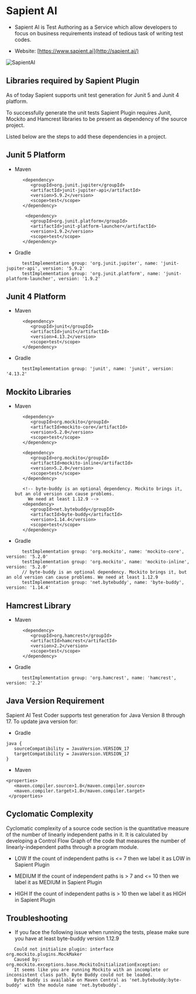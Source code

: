 # Sapient AI

- Sapient AI is Test Authoring as a Service which allow developers to focus on business requirements instead of tedious task of writing test codes.   

- Website: [https://www.sapient.ai](http://sapient.ai/)

<img alt="SapientAI" src="https://storage.googleapis.com/sapient-images/Sapient%20with%20wordmark%20-%20azure%20oxfordblue.png">



## Libraries required by Sapient Plugin

As of today Sapient supports unit test generation for Junit 5 and Junit 4 platform.

To successfully generate the unit tests Sapient Plugin requires Junit, Mockito and Hamcrest libraries to be present as dependency of the source project.

Listed below are the steps to add these dependencies in a project.



## Junit 5 Platform

- Maven 
   
   ```
      <dependency>
         <groupId>org.junit.jupiter</groupId>
         <artifactId>junit-jupiter-api</artifactId>
         <version>5.9.2</version>
         <scope>test</scope>
      </dependency>
      
       <dependency>
         <groupId>org.junit.platform</groupId>
         <artifactId>junit-platform-launcher</artifactId>
         <version>1.9.2</version>
         <scope>test</scope>
      </dependency>
  ```
  
- Gradle

 ``` 
       testImplementation group: 'org.junit.jupiter', name: 'junit-jupiter-api', version: '5.9.2'
       testImplementation group: 'org.junit.platform', name: 'junit-platform-launcher', version: '1.9.2'
 ```
 
 
## Junit 4 Platform

- Maven 
   
   ```
      <dependency>
         <groupId>junit</groupId>
         <artifactId>junit</artifactId>
         <version>4.13.2</version>
         <scope>test</scope>
      </dependency>
  ```
  
- Gradle

 ``` 
       testImplementation group: 'junit', name: 'junit', version: '4.13.2'
 ```
 
 
## Mockito Libraries

- Maven 
   
   ```
      <dependency>
         <groupId>org.mockito</groupId>
         <artifactId>mockito-core</artifactId>
         <version>5.2.0</version>
         <scope>test</scope>
      </dependency>
      
      <dependency>
         <groupId>org.mockito</groupId>
         <artifactId>mockito-inline</artifactId>
         <version>5.2.0</version>
         <scope>test</scope>
      </dependency>

      <!-- byte-buddy is an optional dependency. Mockito brings it, but an old version can cause problems. 
        We need at least 1.12.9 -->
      <dependency>
         <groupId>net.bytebuddy</groupId>
         <artifactId>byte-buddy</artifactId>
         <version>1.14.4</version>
         <scope>test</scope>
      </dependency>
  ```
  
- Gradle

 ``` 
       testImplementation group: 'org.mockito', name: 'mockito-core', version: '5.2.0'
       testImplementation group: 'org.mockito', name: 'mockito-inline', version: '5.2.0'
       // byte-buddy is an optional dependency. Mockito brings it, but an old version can cause problems. We need at least 1.12.9
       testImplementation group: 'net.bytebuddy', name: 'byte-buddy', version: '1.14.4'
 ```
 
## Hamcrest Library  
   

- Maven 
   
   ```
      <dependency>
         <groupId>org.hamcrest</groupId>
         <artifactId>hamcrest</artifactId>
         <version>2.2</version>
         <scope>test</scope>
      </dependency>
  ```
  
- Gradle

 ``` 
       testImplementation group: 'org.hamcrest', name: 'hamcrest', version: '2.2'
 ```

## Java Version Requirement
Sapient AI Test Coder supports test generation for Java Version 8 through 17. To update java version for:

- Gradle
 ```
 java {
    sourceCompatibility = JavaVersion.VERSION_17
    targetCompatibility = JavaVersion.VERSION_17
}
 ```

- Maven
 ```
<properties>
    <maven.compiler.source>1.8</maven.compiler.source>
    <maven.compiler.target>1.8</maven.compiler.target>
  </properties>
 ```


 
## Cyclomatic Complexity
  
Cyclomatic complexity of a source code section is the quantitative measure of the number of linearly independent paths in it. It is calculated by developing a Control Flow Graph of the code that measures the number of linearly-independent paths through a program module.

- LOW 
   If the count of independent paths is <= 7 then we label it as LOW in Sapient Plugin

- MEDIUM
   If the count of independent paths is > 7 and <= 10 then we label it as MEDIUM in Sapient Plugin

- HIGH 
   If the count of independent paths is > 10 then we label it as HIGH in Sapient Plugin

## Troubleshooting

- If you face the following issue when running the tests, please make sure you have at least byte-buddy version 1.12.9
 ```
    Could not initialize plugin: interface org.mockito.plugins.MockMaker
    Caused by: org.mockito.exceptions.base.MockitoInitializationException:
    It seems like you are running Mockito with an incomplete or inconsistent class path. Byte Buddy could not be loaded.
    Byte Buddy is available on Maven Central as 'net.bytebuddy:byte-buddy' with the module name 'net.bytebuddy'.
```   
